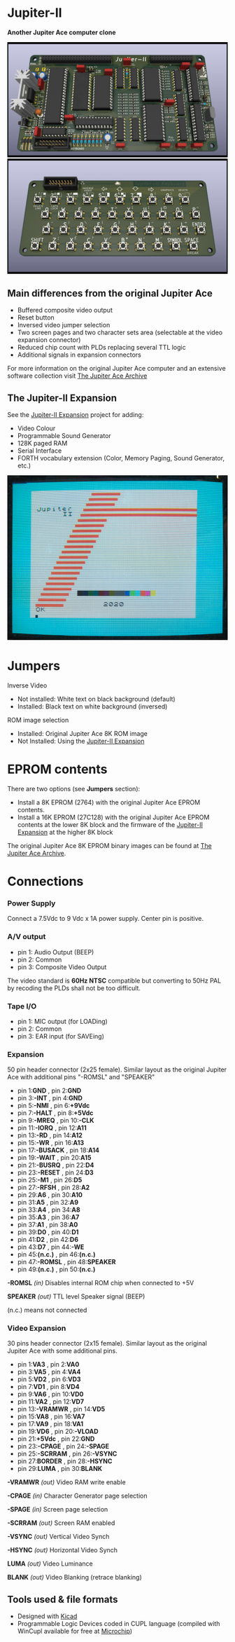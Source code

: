 # Jupiter-II
**Another Jupiter Ace computer clone**

![Jupiter-II KiCAD 3D view](Jupiter-II.jpg)
![Jupiter-II keyboard KiCAD 3D view](Jupiter-II_keyboard/Jupiter-II_keyboard.jpg)

## Main differences from the original Jupiter Ace
* Buffered composite video output
* Reset button
* Inversed video jumper selection
* Two screen pages and two character sets area (selectable at the video expansion connector)
* Reduced chip count with PLDs replacing several TTL logic
* Additional signals in expansion connectors

For more information on the original Jupiter Ace computer and an extensive software collection visit [The Jupiter Ace Archive](http://jupiter-ace.co.uk/)

## The Jupiter-II Expansion
See the [Jupiter-II Expansion](https://github.com/ricaflops/Jupiter-II-Expansion) project for adding:
- Video Colour
- Programmable Sound Generator
- 128K paged RAM
- Serial Interface
- FORTH vocabulary extension (Color, Memory Paging, Sound Generator, etc.)

![Jupiter-II color expansion](Jupiter-II_color.jpg)

# Jumpers

Inverse Video
- Not installed: White text on black background (default)
- Installed: Black text on white background (inversed)

ROM image selection
- Installed: Original Jupiter Ace 8K ROM image
- Not Installed: Using the [Jupiter-II Expansion](https://github.com/ricaflops/Jupiter-II-Expansion)

# EPROM contents
There are two options (see **Jumpers** section):
- Install a 8K EPROM (2764) with the original Jupiter Ace EPROM contents.
- Install a 16K EPROM (27C128) with the original Jupiter Ace EPROM contents at the lower 8K block and the firmware of the [Jupiter-II Expansion](https://github.com/ricaflops/Jupiter-II-Expansion) at the higher 8K block 

The original Jupiter Ace 8K EPROM binary images can be found at [The Jupiter Ace Archive](https://www.jupiter-ace.co.uk/).

# Connections

### Power Supply
Connect a 7.5Vdc to 9 Vdc x 1A power supply. Center pin is positive.

### A/V output
- pin 1: Audio Output (BEEP)
- pin 2: Common
- pin 3: Composite Video Output

The video standard is **60Hz NTSC** compatible but converting to 50Hz PAL by recoding the PLDs shall not be too difficult.

### Tape I/O
- pin 1: MIC output (for LOADing)
- pin 2: Common
- pin 3: EAR input (for SAVEing)

### Expansion
50 pin header connector (2x25 female).
Similar layout as the original Jupiter Ace with additional pins "-ROMSL" and "SPEAKER"

* pin 1:**GND** , pin 2:**GND**
* pin 3:**-INT** , pin 4:**GND**
* pin 5:**-NMI** , pin 6:**+9Vdc**
* pin 7:**-HALT** , pin 8:**+5Vdc**
* pin 9:**-MREQ** , pin 10:**-CLK**
* pin 11:**-IORQ** , pin 12:**A11**
* pin 13:**-RD** , pin 14:**A12**
* pin 15:**-WR** , pin 16:**A13**
* pin 17:**-BUSACK** , pin 18:**A14**
* pin 19:**-WAIT** , pin 20:**A15**
* pin 21:**-BUSRQ** , pin 22:**D4**
* pin 23:**-RESET** , pin 24:**D3**
* pin 25:**-M1** , pin 26:**D5**
* pin 27:**-RFSH** , pin 28:**A2**
* pin 29:**A6** , pin 30:**A10**
* pin 31:**A5** , pin 32:**A9**
* pin 33:**A4** , pin 34:**A8**
* pin 35:**A3** , pin 36:**A7**
* pin 37:**A1** , pin 38:**A0**
* pin 39:**D0** , pin 40:**D1**
* pin 41:**D2** , pin 42:**D6**
* pin 43:**D7** , pin 44:**-WE**
* pin 45:**(n.c.)** , pin 46:**(n.c.)**
* pin 47:**-ROMSL** , pin 48:**SPEAKER**
* pin 49:**(n.c.)** , pin 50:**(n.c.)**

**-ROMSL** *(in)* Disables internal ROM chip when connected to +5V

**SPEAKER** *(out)* TTL level Speaker signal (BEEP)

(n.c.) means not connected

### Video Expansion
30 pins header connector (2x15 female).
Similar layout as the original Jupiter Ace with some additional pins.

* pin 1:**VA3** , pin 2:**VA0**
* pin 3:**VA5** , pin 4:**VA4**
* pin 5:**VD2** , pin 6:**VD3**
* pin 7:**VD1** , pin 8:**VD4**
* pin 9:**VA6** , pin 10:**VD0**
* pin 11:**VA2** , pin 12:**VD7**
* pin 13:**-VRAMWR** , pin 14:**VD5**
* pin 15:**VA8** , pin 16:**VA7**
* pin 17:**VA9** , pin 18:**VA1**
* pin 19:**VD6** , pin 20:**-VLOAD**
* pin 21:**+5Vdc** , pin 22:**GND**
* pin 23:**-CPAGE** , pin 24:**-SPAGE**
* pin 25:**-SCRRAM** , pin 26:**-VSYNC**
* pin 27:**BORDER** , pin 28:**-HSYNC**
* pin 29:**LUMA** , pin 30:**BLANK**

**-VRAMWR** *(out)* Video RAM write enable

**-CPAGE** *(in)* Character Generator page selection

**-SPAGE** *(in)* Screen page selection

**-SCRRAM** *(out)* Screen RAM enabled

**-VSYNC** *(out)* Vertical Video Synch

**-HSYNC** *(out)* Horizontal Video Synch

**LUMA** *(out)* Video Luminance

**BLANK** *(out)* Video Blanking (retrace blanking)

## Tools used & file formats
* Designed with [Kicad](https://www.kicad-pcb.org/)
* Programmable Logic Devices coded in CUPL language (compiled with WinCupl available for free at [Microchip](https://www.microchip.com/))
